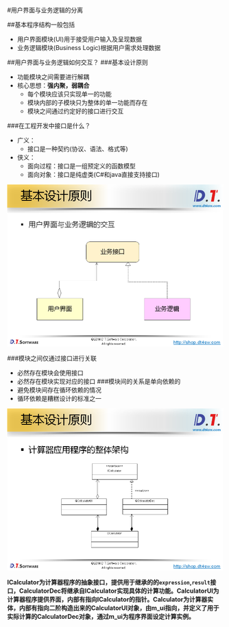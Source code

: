 #用户界面与业务逻辑的分离

##基本程序结构一般包括
* 用户界面模块(UI)用于接受用户输入及呈现数据
* 业务逻辑模块(Business Logic)根据用户需求处理数据

##用户界面与业务逻辑如何交互？
###基本设计原则
* 功能模块之间需要进行解耦
* 核心思想：__强内聚，弱耦合__
  * 每个模块应该只实现单一的功能
  * 模块内部的子模块只为整体的单一功能而存在
  * 模块之间通过约定好的接口进行交互

###在工程开发中接口是什么？
* 广义：
  * 接口是一种契约(协议、语法、格式等)
* 侠义：
  * 面向过程：接口是一组预定义的函数模型
  * 面向对象：接口是纯虚类(C#和java直接支持接口)

![狄泰计算器用户界面与业务逻辑的交互](pic/狄泰计算器用户界面与业务逻辑的交互.PNG "狄泰计算器用户界面与业务逻辑的交互")

###模块之间仅通过接口进行关联
* 必然存在模块会使用接口
* 必然存在模块实现对应的接口
###模块间的关系是单向依赖的
* 避免模块间存在循环依赖的情况
* 循环依赖是糟糕设计的标准之一

![狄泰计算器应用程序的整体架构.PNG](pic/狄泰计算器应用程序的整体架构.PNG  "狄泰计算器应用程序的整体架构")

__ICalculator为计算器程序的抽象接口，提供用于继承的的`expression`,`result`接口，CalculatorDec将继承自ICalculator实现具体的计算功能。CalculatorUI为计算器程序提供界面，内部有指向ICalculator的指针。Calculator为计算器实体，内部有指向二阶构造出来的CalculatorUI对象，由m\_ui指向，并定义了用于实际计算的CalculatorDec对象，通过m\_ui为程序界面设定计算实例。__